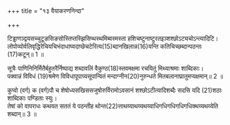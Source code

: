 +++
title = "१३ वैयाकरणनिन्दा"

+++
  
टिड्ढाणञ्द्वयसच्चुटूङसिङसोस्तिप्तस्झिसिप्थस्थमिब्वस्मस्ता हशिचष्टुनाष्टुरतइञ्शश्छोऽट्यचोऽन्त्यादिटि।  
लोपोव्योर्वलिवृद्धिरेचियचिभंदाधाघ्वदाप्छेचटेरित्य(15)ब्दानखिलान्न(16)यन्ति कतिचिच्छब्दान्पठन्तः (17)कटून्॥ 1 ॥  
  
[^15]: वर्षाणि.

[^16]: यापयन्ति.

[^17]: कर्णकठोरान्.

सूत्रैः पाणिनिनिर्मितैर्बहुतरैर्निष्पाद्य शब्दावलिं वैकुण्ठ(18)स्तवमक्षमा रचयितुं मिथ्याश्रमाः शाब्दिकाः।  
पक्वान्नं विविधं (19)श्रमेण विविधापूपाग्र्यसूपान्वितं मन्दाग्नीन(20)नुरुन्धते मितबलानाघ्रातुमप्यक्षमान्॥ 2 ॥  
  
[^18]: विष्णुस्तवम्.

[^19]: कृत्वेति शेषः.

[^20]: अनुकुर्वन्ति.

कुप्वो (वर्ग) क (वर्ग)पौ च शेषोध्यसखिससजुषोरुर्विरामोऽवसानं शश्छोऽटीत्यादिशब्दैः सदसि यदि (21)शठाः शाब्दिकाः पण्डिताः स्युः।  
तेषां को वापराधः कथयत सततं ये पठन्तीह थोन्त(22)त्ताथय्याथय्यथय्याधिगधिगधिगधिगधिक्थय्यथय्येति शब्दान्॥ 3 ॥  
  
[^21]: धूर्ताः.

[^22]: गायकानां तालशब्दानुकरणमेतत्.
